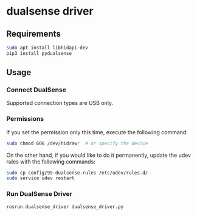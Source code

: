 # dualsense driver

## Requirements

```bash
sudo apt install libhidapi-dev
pip3 install pydualsense
```

## Usage

### Connect DualSense

Supported connection types are USB only.

### Permissions

If you set the permission only this time, execute the following command:

```bash
sudo chmod 606 /dev/hidraw*  # or specify the device
```

On the other hand, if you would like to do it permanently, update the udev rules with the following commands:

```bash
sudo cp config/99-dualsense.rules /etc/udev/rules.d/
sudo service udev restart
```

### Run DualSense Driver

```bash
rosrun dualsense_driver dualsense_driver.py
```

